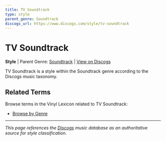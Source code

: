 ```yaml
---
title: TV Soundtrack
type: style
parent_genre: Soundtrack
discogs_url: https://www.discogs.com/style/tv-soundtrack
---
```


# TV Soundtrack

**Style** | Parent Genre: [Soundtrack](../genres/soundtrack.md) | [View on Discogs](https://www.discogs.com/style/tv-soundtrack)

TV Soundtrack is a style within the Soundtrack genre according to the Discogs music taxonomy.

## Related Terms

Browse terms in the Vinyl Lexicon related to TV Soundtrack:

- [Browse by Genre](../tags/genres.md)

---

*This page references the [Discogs](https://www.discogs.com/style/tv-soundtrack) music database as an authoritative source for style classification.*
